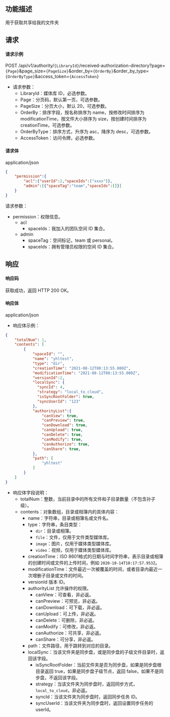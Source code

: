 ## 功能描述

用于获取共享给我的文件夹

## 请求

#### 请求示例  

POST /api/v1/authority/`{LibraryId}`/received-authorization-directory?page=`{Page}`&page_size=`{PageSize}`&order_by=`{OrderBy}`&order_by_type=`{OrderByType}`&access_token=`{AccessToken}`

- 请求参数：
  - LibraryId：媒体库 ID，必选参数。
  - Page：分页码，默认第一页，可选参数。
  - PageSize：分页大小，默认 20，可选参数。
  - OrderBy：排序字段，按名称排序为 name，按修改时间排序为 modificationTime，按文件大小排序为 size，按创建时间排序为 creationTime，可选参数。
  - OrderByType：排序方式，升序为 asc，降序为 desc，可选参数。
  - AccessToken：访问令牌，必选参数。

#### 请求体

application/json

```json
{
    "permission":{
        "acl":{"userId":2,"spaceIds":["xxxx"]},
        "admin":[{"spaceTag":"team","spaceIds":[]}]
    }
}
```

请求参数：

- permission：权限信息。
  - acl
    - spaceIds：我加入的团队空间 ID 集合。
  - admin
    - spaceTag：空间标记，team 或 personal。
    - spaceIds：拥有管理员权限的空间 ID 集合。


## 响应

#### 响应码

获取成功，返回 HTTP 200 OK。

#### 响应体

application/json

- 响应体示例：
```json
{
    "totalNum": 1,
    "contents": [
        {
            "spaceId": "",
            "name": "yhltest",
            "type": "dir",
            "creationTime": "2021-08-12T08:13:55.000Z",
            "modificationTime": "2021-08-12T08:13:55.000Z",
            "versionId":2,
            "localSync": {
              "syncId": 4,
              "strategy": "local_to_cloud",
              "isSyncRootFolder": true,
              "syncUserId": "123"
            },
            "authorityList":{
                "canView": true,
                "canPreview": true,
                "canDownload": true,
                "canUpload": true,
                "canDelete": true,
                "canModify": true,
                "canAuthorize": true,
                "canShare": true,
            },
            "path": [
                "yhltest"
            ]
        }
    ]
}
```
- 响应体字段说明：
  - totalNum：整数，当前目录中的所有文件和子目录数量（不包含孙子级）。
  - contents：对象数组，目录或相簿内的具体内容：
    - name：字符串，目录或相簿名或文件名。
    - type：字符串，条目类型：
        - `dir`：目录或相簿。
        - `file`：文件，仅用于文件类型媒体库。
        - `image`：图片，仅用于媒体类型媒体库。
        - `video`：视频，仅用于媒体类型媒体库。
    - creationTime：ISO 8601格式的日期与时间字符串，表示目录或相簿的创建时间或文件的上传时间，例如 `2020-10-14T10:17:57.953Z`。
    - modificationTime：文件最近一次被覆盖的时间，或者目录内最近一次增删子目录或文件的时间。
    - versionId 版本 ID。
    - authorityList 允许操作的权限。
      - canView：可查看，非必返。
      - canPreview：可预览，非必返。
      - canDownload：可下载，非必返。
      - canUpload：可上传，非必返。
      - canDelete：可删除，非必返。
      - canModify：可修改，非必返。
      - canAuthorize：可共享，非必返。
      - canShare：可分享，非必返。
    - path：文件路径，用于跳转到对应的目录。
    - localSync：当该文件夹是同步盘，或是同步盘的子级文件目录时，返回该字段。
        - isSyncRootFolder：当前文件夹是否为同步盘，如果是同步盘根目录返回 true，如果是同步盘子级节点，返回 false，如果不是同步盘，不返回该字段。
        - strategy：当该文件夹为同步盘时，返回同步方式，`local_to_cloud`，非必返。
        - syncId：当该文件夹为同步盘时，返回同步任务 ID。
        - syncUserId：当该文件夹为同步盘时，返回设置同步任务的 userId。

